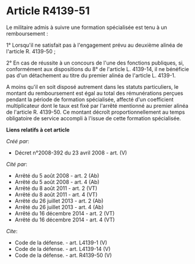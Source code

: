 # Article R4139-51

Le militaire admis à suivre une formation spécialisée est tenu à un remboursement : 

1° Lorsqu'il ne satisfait pas à l'engagement prévu au deuxième alinéa de l'article R. 4139-50 ; 

2° En cas de réussite à un concours de l'une des fonctions publiques, si, conformément aux dispositions du 8° de l'article L.
4139-14, il ne bénéficie pas d'un détachement au titre du premier alinéa de l'article L. 4139-1.

A moins qu'il en soit disposé autrement dans les statuts particuliers, le montant du remboursement est égal au total des
rémunérations perçues pendant la période de formation spécialisée, affecté d'un coefficient multiplicateur dont le taux est
fixé par l'arrêté mentionné au premier alinéa de l'article R. 4139-50. Ce montant décroît proportionnellement au temps
obligatoire de service accompli à l'issue de cette formation spécialisée.

**Liens relatifs à cet article**

_Créé par_:

  - Décret n°2008-392 du 23 avril 2008 - art. (V)

_Cité par_:

  - Arrêté du 5 août 2008 - art. 2 (Ab)
  - Arrêté du 5 août 2008 - art. 4 (Ab)
  - Arrêté du 8 août 2011 - art. 2 (VT)
  - Arrêté du 8 août 2011 - art. 4 (VT)
  - Arrêté du 26 juillet 2013 - art. 2 (Ab)
  - Arrêté du 26 juillet 2013 - art. 4 (Ab)
  - Arrêté du 16 décembre 2014 - art. 2 (VT)
  - Arrêté du 16 décembre 2014 - art. 4 (VT)

_Cite_:

  - Code de la défense. - art. L4139-1 (V)
  - Code de la défense. - art. L4139-14 (V)
  - Code de la défense. - art. R4139-50 (V)

